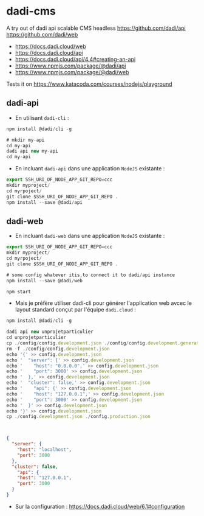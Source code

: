 # dadi-cms

A try out of dadi api scalable CMS headless https://github.com/dadi/api https://github.com/dadi/web

* https://docs.dadi.cloud/web
* https://docs.dadi.cloud/api
* https://docs.dadi.cloud/api/4.4#creating-an-api
* https://www.npmjs.com/package/@dadi/api
* https://www.npmjs.com/package/@dadi/web


Tests it on https://www.katacoda.com/courses/nodejs/playground 


## dadi-api

* En utilisant `dadi-cli` : 

```JavaScript
npm install @dadi/cli -g

# mkdir my-api
cd my-api
dadi api new my-api
cd my-api
```

* En incluant `dadi-api` dans une application `NodeJS` existante : 

```JavaScript
export SSH_URI_OF_NODE_APP_GIT_REPO=ccc
mkdir myproject/
cd myrpoject/
git clone $SSH_URI_OF_NODE_APP_GIT_REPO .
npm install --save @dadi/api
```

## dadi-web

* En incluant `dadi-web` dans une application `NodeJS` existante : 

```JavaScript
export SSH_URI_OF_NODE_APP_GIT_REPO=ccc
mkdir myproject/
cd myrpoject/
git clone $SSH_URI_OF_NODE_APP_GIT_REPO .

# some config whatever itis,to connect it to dadi/api instance
npm install --save @dadi/web

npm start
``` 


* Mais je préfère utiliser dadi-cli pour générer l'application web avcec le layout standard conçut par l'équipe `dadi.cloud` : 


```JavaScript
npm install @dadi/cli -g

dadi api new unprojetparticulier
cd unprojetparticulier
cp ./config/config.development.json ./config/config.development.generated.json
rm -f ./config/config.development.json
echo '{' >> config.development.json
echo '  "server": {' >> config.development.json
echo '    "host": "0.0.0.0",' >> config.development.json
echo '    "port": 3000' >> config.development.json
echo '  },' >> config.development.json
echo '  "cluster": false,' >> config.development.json
echo '    "api": {' >> config.development.json
echo '    "host": "127.0.0.1",' >> config.development.json
echo '    "port": 3000' >> config.development.json
echo '  }' >> config.development.json
echo '}' >> config.development.json
cp ./config.development.json ./config.production.json




```

```JSon
{
  "server": {
    "host": "localhost",
    "port": 3000
  },
  "cluster": false,
    "api": {
    "host": "127.0.0.1",
    "port": 3000
  }
}
```



* Sur la configuration : https://docs.dadi.cloud/web/6.1#configuration

